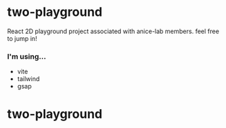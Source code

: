 # two-playground

React 2D playground project associated with anice-lab members.
feel free to jump in!

### I'm using...

- vite
- tailwind
- gsap
# two-playground

